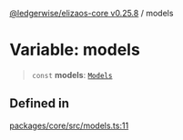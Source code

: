 [@ledgerwise/elizaos-core v0.25.8](../index.md) / models

# Variable: models

> `const` **models**: [`Models`](../type-aliases/Models.md)

## Defined in

[packages/core/src/models.ts:11](https://github.com/elizaOS/eliza/blob/main/packages/core/src/models.ts#L11)
